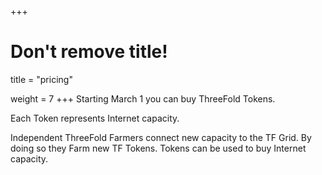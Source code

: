+++
# Don't remove title!

title = "pricing"

weight = 7
+++
Starting March 1 you can buy ThreeFold Tokens.

Each Token represents Internet capacity.

Independent ThreeFold Farmers connect new capacity to the TF Grid. By doing so they Farm new TF Tokens. Tokens can be used to buy Internet capacity.